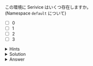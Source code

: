 この環境に Serivice はいくつ存在しますか。  
(Namespace `default` について)

- [ ] 0
- [ ] 1
- [ ] 2
- [ ] 3

<details>
  <summary>Hints</summary>

`kubectl get services` コマンドを使用します。  
短縮名を使用して `kubectl get svc` と書くこともできます。

</details>

<details>
  <summary>Solution</summary>

`kubectl get svc`{{execute}} を実行します。  

</details>

<details>
  <summary>Answer</summary>

1
> これは Kubernetes によって予め作成されているデフォルトの Service です。

</details>
